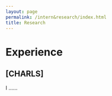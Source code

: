 ```yaml
---
layout: page
permalink: /intern&research/index.html
title: Research
---
```

# Experience
## [CHARLS]
I ……
